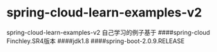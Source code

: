 # spring-cloud-learn-examples-v2
spring-cloud-learn-examples-v2 
自己学习的例子基于 
####spring-cloud Finchley.SR4版本 
####jdk1.8 
####spring-boot-2.0.9.RELEASE
